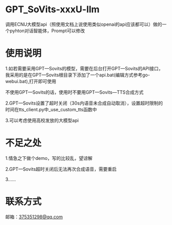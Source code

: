 # GPT_SoVits-xxxU-llm
调用ECNU大模型api（照使用文档上说使用类似openai的api应该都可以）做的一个pyhton对话智能体，Prompt可以修改

# 使用说明
1.如若需要采用GPT—Sovits的模型，需要在后台打开GPT—Sovits的API接口，我采用的是在GPT—Sovits根目录下添加了一个api.bat(编辑方式参考go-webui.bat),打开即可使用

不使用GPT—Sovits的话，使用时不要用GPT—Sovits—TTS合成方式

2.GPT—Sovits设置了超时关闭（30s内语音未合成自动取消），设置超时限制的时间在tts_client.py中_use_custom_tts函数中

3.可以考虑使用高校发放的大模型api

# 不足之处
1.情急之下做个demo，写的比较乱，望谅解

2.GPT—Sovits超时关闭后无法再次合成语音，需要重启

3......

# 联系方式
邮箱：375351298@qq.com



